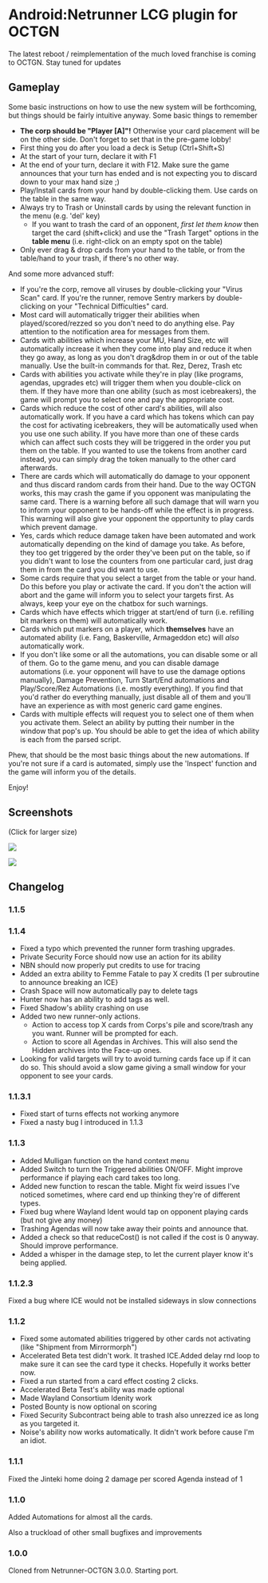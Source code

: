 ﻿Android:Netrunner LCG plugin for OCTGN
=========================
The latest reboot / reimplementation of the much loved franchise is coming to OCTGN. Stay tuned for updates

Gameplay
--------

Some basic instructions on how to use the new system will be forthcoming, but things should be fairly intuitive anyway. Some basic things to remember

* __The corp should be "Player [A]"!__ Otherwise your card placement will be on the other side. Don't forget to set that in the pre-game lobby!
* First thing you do after you load a deck is Setup (Ctrl+Shift+S)
* At the start of your turn, declare it with F1
* At the end of your turn, declare it with F12. Make sure the game announces that your turn has ended and is not expecting you to discard down to your max hand size ;)
* Play/Install cards from your hand by double-clicking them. Use cards on the table in the same way. 
* Always try to Trash or Uninstall cards by using the relevant function in the menu (e.g. 'del' key)
  * If you want to trash the card of an opponent, _first let them know_ then target the card (shift+click) and use the "Trash Target" options in the **table menu** (i.e. right-click on an empty spot on the table)
* Only ever drag & drop cards from your hand to the table, or from the table/hand to your trash, if there's no other way.

And some more advanced stuff:

* If you're the corp, remove all viruses by double-clicking your "Virus Scan" card. If you're the runner, remove Sentry markers by double-clicking on your "Technical Difficulties" card.
* Most card will automatically trigger their abilities when played/scored/rezzed so you don't need to do anything else. Pay attention to the notification area for messages from them.
* Cards with abilities which increase your MU, Hand Size, etc will automatically increase it when they come into play and reduce it when they go away, as long as you don't drag&drop them in or out of the table manually. Use the built-in commands for that. Rez, Derez, Trash etc
* Cards with abilities you activate while they're in play (like programs, agendas, upgrades etc) will trigger them when you double-click on them. If they have more than one ability (such as most icebreakers), the game will prompt you to select one and pay the appropriate cost.
* Cards which reduce the cost of other card's abilities, will also automatically work. If you have a card which has tokens which can pay the cost for activating icebreakers, they will be automatically used when you use one such ability. If you have more than one of these cards which can affect such costs they will be triggered in the order you put them on the table. If you wanted to use the tokens from another card instead, you can simply drag the token manually to the other card afterwards.
* There are cards which will automatically do damage to your opponent and thus discard random cards from their hand. Due to the way OCTGN works, this may crash the game if you opponent was manipulating the same card. There is a warning before all such damage that will warn you to inform your opponent to be hands-off while the effect is in progress. This warning will also give your opponent the opportunity to play cards which prevent damage.
* Yes, cards which reduce damage taken have been automated and work automatically depending on the kind of damage you take. As before, they too get triggered by the order they've been put on the table, so if you didn't want to lose the counters from one particular card, just drag them in from the card you did want to use.
* Some cards require that you select a target from the table or your hand. Do this before you play or activate the card. If you don't the action will abort and the game will inform you to select your targets first.  As always, keep your eye on the chatbox for such warnings.
* Cards which have effects which trigger at start/end of turn (i.e. refilling bit markers on them) will automatically work.
* Cards which put markers on a player, which __themselves__ have an automated ability (i.e. Fang, Baskerville, Armageddon etc) will _also_ automatically work.
* If you don't like some or all the automations, you can disable some or all of them. Go to the game menu, and you can disable damage automations (i.e. your opponent will have to use the damage options manually), Damage Prevention, Turn Start/End automations and Play/Score/Rez Automations (i.e. mostly everything). If you find that you'd rather do everything manually, just disable all of them and you'll have an experience as with most generic card game engines.
* Cards with multiple effects will request you to select one of them when you activate them. Select an ability by putting their number in the window that pop's up. You should be able to get the idea of which ability is each from the parsed script.

Phew, that should be the most basic things about the new automations. If you're not sure if a card is automated, simply use the 'Inspect' function and the game will inform you of the details.

Enjoy!

Screenshots
---------
(Click for larger size)

[![](http://i.imgur.com/GFD0Ll.jpg)](http://i.imgur.com/GFD0L.jpg)

[![](http://i.imgur.com/WPjZpl.jpg)](http://i.imgur.com/WPjZp.jpg)

Changelog
---------

### 1.1.5



### 1.1.4

* Fixed a typo which prevented the runner form trashing upgrades.
* Private Security Force should now use an action for its ability
* NBN should now properly put credits to use for tracing
* Added an extra ability to Femme Fatale to pay X credits (1 per subroutine to announce breaking an ICE}
* Crash Space will now automatically pay to delete tags
* Hunter now has an ability to add tags as well.
* Fixed Shadow's ability crashing on use
* Added two new runner-only actions.
   * Action to access top X cards from Corps's pile and score/trash any you want. Runner will be prompted for each.
   * Action to score all Agendas in Archives. This will also send the Hidden archives into the Face-up ones.
* Looking for valid targets will try to avoid turning cards face up if it can do so. This should avoid a slow game giving a small window for your opponent to see your cards.

### 1.1.3.1

* Fixed start of turns effects not working anymore
* Fixed a nasty bug I introduced in 1.1.3

### 1.1.3

* Added Mulligan function on the hand context menu
* Added Switch to turn the Triggered abilities ON/OFF. Might improve performance if playing each card takes too long.
* Added new function to rescan the table. Might fix weird issues I've noticed sometimes, where card end up thinking they're of different types.
* Fixed bug where Wayland Ident would tap on opponent playing cards (but not give any money)
* Trashing Agendas will now take away their points and announce that.
* Added a check so that reduceCost() is not called if the cost is 0 anyway. Should improve performance.
* Added a whisper in the damage step, to let the current player know it's being applied.

### 1.1.2.3 

Fixed a bug where ICE would not be installed sideways in slow connections

### 1.1.2

* Fixed some automated abilities triggered by other cards not activating (like "Shipment from Mirrormorph")
* Accelerated Beta test didn't work. It trashed ICE.Added delay rnd loop to make sure it can see the card type it checks. Hopefully it works better now.
* Fixed a run started from a card effect costing 2 clicks.
* Accelerated Beta Test's ability was made optional
* Made Wayland Consortium Idenity work
* Posted Bounty is now optional on scoring
* Fixed Security Subcontract being able to trash also unrezzed ice as long as you targeted it.
* Noise's ability now works automatically. It didn't work before cause I'm an idiot.


### 1.1.1

Fixed the Jinteki home doing 2 damage per scored Agenda instead of 1

### 1.1.0

Added Automations for almost all the cards. 

Also a truckload of other small bugfixes and improvements

### 1.0.0

Cloned from Netrunner-OCTGN 3.0.0. Starting port.